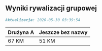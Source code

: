 ## Wyniki rywalizacji grupowej

```markdown
Aktualizacja: 2020-05-30 03:39:54
```

Drużyna A | Jeszcze bez nazwy
------------ | -------------
 67 KM | 51 KM